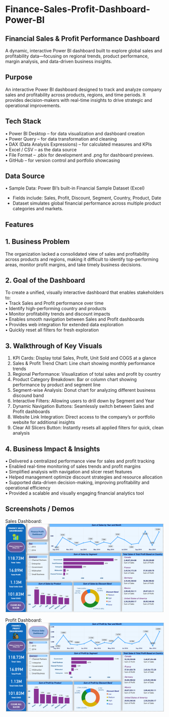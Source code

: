 # Finance-Sales-Profit-Dashboard-Power-BI

## Financial Sales & Profit Performance Dashboard
A dynamic, interactive Power BI dashboard built to explore global sales and profitability data—focusing on regional trends, product performance, margin analysis, and data-driven business insights.

## Purpose
An interactive Power BI dashboard designed to track and analyze company sales and profitability across products, regions, and time periods. It provides decision-makers with real-time insights to drive strategic and operational improvements.

## Tech Stack
•	Power BI Desktop – for data visualization and dashboard creation   
•	Power Query – for data transformation and cleaning  
•	DAX (Data Analysis Expressions) – for calculated measures and KPIs  
•	Excel / CSV – as the data source  
•	File Format – .pbix for development and .png for dashboard previews.  
•	GitHub – for version control and portfolio showcasing  

## Data Source
•	Sample Data: Power BI’s built-in Financial Sample Dataset (Excel)  
-  Fields include: Sales, Profit, Discount, Segment, Country, Product, Date  
-	Dataset simulates global financial performance across multiple product categories and markets.  

## Features
## 1. Business Problem  
The organization lacked a consolidated view of sales and profitability across products and regions, making it difficult to identify top-performing areas, monitor profit margins, and take timely business decisions.  

## 2. Goal of the Dashboard  
To create a unified, visually interactive dashboard that enables stakeholders to:  
• Track Sales and Profit performance over time  
• Identify high-performing country and products  
• Monitor profitability trends and discount impacts  
• Enables smooth navigation between Sales and Profit dashboards  
• Provides web integration for extended data exploration  
• Quickly reset all filters for fresh exploration  

## 3. Walkthrough of Key Visuals
1.	KPI Cards: Display total Sales, Profit, Unit Sold and COGS at a glance
2.	Sales & Profit Trend Chart: Line chart showing monthly performance trends
3.	Regional Performance: Visualization of total sales and profit by country
4.	Product Category Breakdown: Bar or column chart showing performance by product and segment line
5.	Segment-wise Analysis: Donut chart for analyzing different business discound band
7.	Interactive Filters: Allowing users to drill down by Segment and Year
8.	Dynamic Navigation Buttons: Seamlessly switch between Sales and Profit dashboards
9.  Website Link Integration: Direct access to the company’s or portfolio website for additional insights
10. Clear All Slicers Button: Instantly resets all applied filters for quick, clean analysis

## 4. Business Impact & Insights
•	Delivered a centralized performance view for sales and profit tracking  
•	Enabled real-time monitoring of sales trends and profit margins  
•	Simplified analysis with navigation and slicer reset features  
•	Helped management optimize discount strategies and resource allocation  
•	Supported data-driven decision-making, improving profitability and operational efficiency  
•	Provided a scalable and visually engaging financial analytics tool  

## Screenshots / Demos
Sales Dashboard:  
![Dashboard Preview](https://github.com/aishwarya236-gif/Finance-Sales-Profit-Dashboard-Power-BI/blob/main/Finance%20Sales%20Dashboard.PNG)

Profit Dashboard:  
![Dashboard Preview](https://github.com/aishwarya236-gif/Finance-Sales-Profit-Dashboard-Power-BI/blob/main/Finance%20Profit%20Dashboard.PNG)





   





